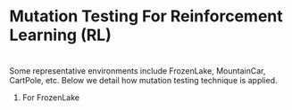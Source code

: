 # Mutation Testing For Reinforcement Learning (RL)
# 

Some representative environments include FrozenLake, MountainCar, CartPole, etc. Below we detail how mutation testing technique is applied.

1. For FrozenLake
